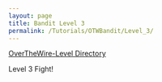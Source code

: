 ```yaml
---
layout: page
title: Bandit Level 3
permalink: /Tutorials/OTWBandit/Level_3/
---
```

[OverTheWire-Level Directory](https://zacvr.github.io/Tutorials/OTWBandit/)

Level 3 Fight!
